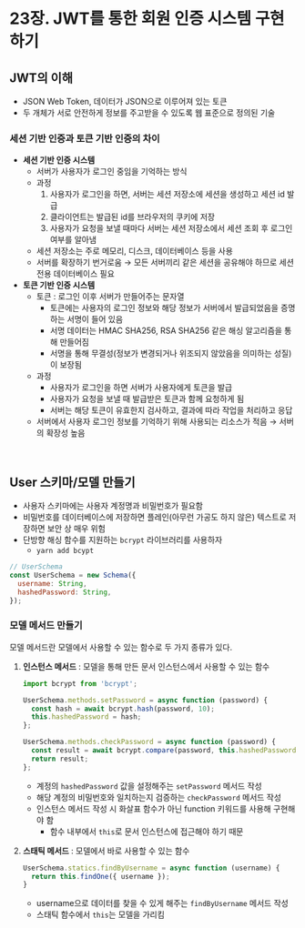 # 23장. JWT를 통한 회원 인증 시스템 구현하기

## JWT의 이해

- JSON Web Token, 데이터가 JSON으로 이루어져 있는 토큰
- 두 개체가 서로 안전하게 정보를 주고받을 수 있도록 웹 표준으로 정의된 기술

### 세션 기반 인증과 토큰 기반 인증의 차이

- **세션 기반 인증 시스템**
    - 서버가 사용자가 로그인 중임을 기억하는 방식
    - 과정
        1. 사용자가 로그인을 하면, 서버는 세션 저장소에 세션을 생성하고 세션 id 발급
        2. 클라이언트는 발급된 id를 브라우저의 쿠키에 저장
        3. 사용자가 요청을 보낼 때마다 서버는 세션 저장소에서 세션 조회 후 로그인 여부를 알아냄
    - 세션 저장소는 주로 메모리, 디스크, 데이터베이스 등을 사용
    - 서버를 확장하기 번거로움 → 모든 서버끼리 같은 세션을 공유해야 하므로 세션 전용 데이터베이스 필요
- **토큰 기반 인증 시스템**
    - 토큰 : 로그인 이후 서버가 만들어주는 문자열
        - 토큰에는 사용자의 로그인 정보와 해당 정보가 서버에서 발급되었음을 증명하는 서명이 들어 있음
        - 서명 데이터는 HMAC SHA256, RSA SHA256 같은 해싱 알고리즘을 통해 만들어짐
        - 서명을 통해 무결성(정보가 변경되거나 위조되지 않았음을 의미하는 성질)이 보장됨
    - 과정
        - 사용자가 로그인을 하면 서버가 사용자에게 토큰을 발급
        - 사용자가 요청을 보낼 때 발급받은 토큰과 함께 요청하게 됨
        - 서버는 해당 토큰이 유효한지 검사하고, 결과에 따라 작업을 처리하고 응답
    - 서버에서 사용자 로그인 정보를 기억하기 위해 사용되는 리소스가 적음 → 서버의 확장성 높음

<br>

## User 스키마/모델 만들기

- 사용자 스키마에는 사용자 계정명과 비밀번호가 필요함
- 비밀번호를 데이터베이스에 저장하면 플레인(아무런 가공도 하지 않은) 텍스트로 저장하면 보안 상 매우 위험
- 단방향 해싱 함수를 지원하는 `bcrypt` 라이브러리를 사용하자
    - `yarn add bcypt`

```jsx
// UserSchema
const UserSchema = new Schema({
  username: String,
  hashedPassword: String,
});
```

### 모델 메서드 만들기

모델 메서드란 모델에서 사용할 수 있는 함수로 두 가지 종류가 있다.

1. **인스턴스 메서드** : 모델을 통해 만든 문서 인스턴스에서 사용할 수 있는 함수
    
    ```jsx
    import bcrypt from 'bcrypt';
    
    UserSchema.methods.setPassword = async function (password) {
      const hash = await bcrypt.hash(password, 10);
      this.hashedPassword = hash;
    };
    
    UserSchema.methods.checkPassword = async function (password) {
      const result = await bcrypt.compare(password, this.hashedPassword);
      return result;
    };
    ```
    
    - 계정의 `hashedPassword` 값을 설정해주는 `setPassword` 메서드 작성
    - 해당 계정의 비밀번호와 일치하는지 검증하는 `checkPassword` 메서드 작성
    - 인스턴스 메서드 작성 시 화살표 함수가 아닌 function 키워드를 사용해 구현해야 함
        - 함수 내부에서 `this`로 문서 인스턴스에 접근해야 하기 때문
2. **스태틱 메서드** : 모델에서 바로 사용할 수 있는 함수
    
    ```jsx
    UserSchema.statics.findByUsername = async function (username) {
      return this.findOne({ username });
    }
    ```
    
    - username으로 데이터를 찾을 수 있게 해주는 `findByUsername` 메서드 작성
    - 스태틱 함수에서 `this`는 모델을 가리킴